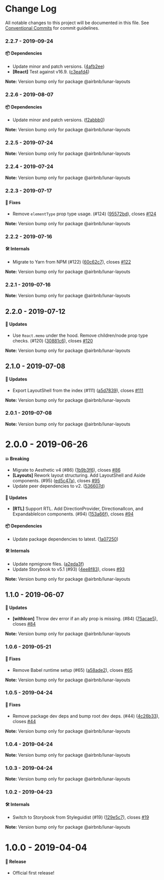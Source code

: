 # Change Log

All notable changes to this project will be documented in this file.
See [Conventional Commits](https://conventionalcommits.org) for commit guidelines.

### 2.2.7 - 2019-09-24

#### 📦 Dependencies

- Update minor and patch versions. ([4afb2ee](https://github.com/airbnb/lunar/tree/master/packages/layouts/commit/4afb2ee))
- **[React]** Test against v16.9. ([c3eafd4](https://github.com/airbnb/lunar/tree/master/packages/layouts/commit/c3eafd4))

**Note:** Version bump only for package @airbnb/lunar-layouts





### 2.2.6 - 2019-08-07

#### 📦 Dependencies

- Update minor and patch versions. ([f2abbb0](https://github.com/airbnb/lunar/tree/master/packages/layouts/commit/f2abbb0))

**Note:** Version bump only for package @airbnb/lunar-layouts





### 2.2.5 - 2019-07-24

**Note:** Version bump only for package @airbnb/lunar-layouts





### 2.2.4 - 2019-07-24

**Note:** Version bump only for package @airbnb/lunar-layouts





### 2.2.3 - 2019-07-17

#### 🐞 Fixes

- Remove `elementType` prop type usage. (#124) ([95572bd](https://github.com/airbnb/lunar/tree/master/packages/layouts/commit/95572bd)), closes [#124](https://github.com/airbnb/lunar/tree/master/packages/layouts/issues/124)

**Note:** Version bump only for package @airbnb/lunar-layouts





### 2.2.2 - 2019-07-16

#### 🛠 Internals

- Migrate to Yarn from NPM (#122) ([60c62c7](https://github.com/airbnb/lunar/tree/master/packages/layouts/commit/60c62c7)), closes [#122](https://github.com/airbnb/lunar/tree/master/packages/layouts/issues/122)

**Note:** Version bump only for package @airbnb/lunar-layouts





### 2.2.1 - 2019-07-16

**Note:** Version bump only for package @airbnb/lunar-layouts





## 2.2.0 - 2019-07-12

#### 🚀 Updates

- Use `React.memo` under the hood. Remove children/node prop type checks. (#120) ([30881c6](https://github.com/airbnb/lunar/tree/master/packages/layouts/commit/30881c6)), closes [#120](https://github.com/airbnb/lunar/tree/master/packages/layouts/issues/120)

**Note:** Version bump only for package @airbnb/lunar-layouts





## 2.1.0 - 2019-07-08

#### 🚀 Updates

- Export LayoutShell from the index (#111) ([a5d7839](https://github.com/airbnb/lunar/tree/master/packages/layouts/commit/a5d7839)), closes [#111](https://github.com/airbnb/lunar/tree/master/packages/layouts/issues/111)

**Note:** Version bump only for package @airbnb/lunar-layouts





### 2.0.1 - 2019-07-08

**Note:** Version bump only for package @airbnb/lunar-layouts





# 2.0.0 - 2019-06-26

#### 💥 Breaking

- Migrate to Aesthetic v4 (#86) ([1b9b3f6](https://github.com/airbnb/lunar/tree/master/packages/layouts/commit/1b9b3f6)), closes [#86](https://github.com/airbnb/lunar/tree/master/packages/layouts/issues/86)
- **[Layouts]** Rework layout structuring. Add LayoutShell and Aside components. (#95) ([ed5c47a](https://github.com/airbnb/lunar/tree/master/packages/layouts/commit/ed5c47a)), closes [#95](https://github.com/airbnb/lunar/tree/master/packages/layouts/issues/95)
- Update peer dependencies to v2. ([536607d](https://github.com/airbnb/lunar/tree/master/packages/layouts/commit/536607d))

#### 🚀 Updates

- **[RTL]** Support RTL. Add DirectionProvider, DirectionalIcon, and ExpandableIcon components. (#94) ([153a66f](https://github.com/airbnb/lunar/tree/master/packages/layouts/commit/153a66f)), closes [#94](https://github.com/airbnb/lunar/tree/master/packages/layouts/issues/94)

#### 📦 Dependencies

- Update package dependencies to latest. ([1a07250](https://github.com/airbnb/lunar/tree/master/packages/layouts/commit/1a07250))

#### 🛠 Internals

- Update npmignore files. ([a2eda3f](https://github.com/airbnb/lunar/tree/master/packages/layouts/commit/a2eda3f))
- Update Storybook to v5.1 (#93) ([4ee8f83](https://github.com/airbnb/lunar/tree/master/packages/layouts/commit/4ee8f83)), closes [#93](https://github.com/airbnb/lunar/tree/master/packages/layouts/issues/93)

**Note:** Version bump only for package @airbnb/lunar-layouts





## 1.1.0 - 2019-06-07

#### 🚀 Updates

- **[withIcon]** Throw dev error if an ally prop is missing. (#84) ([75acae5](https://github.com/airbnb/lunar/commit/75acae5)), closes [#84](https://github.com/airbnb/lunar/issues/84)

**Note:** Version bump only for package @airbnb/lunar-layouts





### 1.0.6 - 2019-05-21

#### 🐞 Fixes

- Remove Babel runtime setup (#65) ([a58ade2](https://github.com/airbnb/lunar/commit/a58ade2)), closes [#65](https://github.com/airbnb/lunar/issues/65)

**Note:** Version bump only for package @airbnb/lunar-layouts





### 1.0.5 - 2019-04-24

#### 🐞 Fixes

- Remove package dev deps and bump root dev deps. (#44) ([4c26b33](https://github.com/airbnb/lunar/commit/4c26b33)), closes [#44](https://github.com/airbnb/lunar/issues/44)

**Note:** Version bump only for package @airbnb/lunar-layouts





### 1.0.4 - 2019-04-24

**Note:** Version bump only for package @airbnb/lunar-layouts





### 1.0.3 - 2019-04-24

**Note:** Version bump only for package @airbnb/lunar-layouts





### 1.0.2 - 2019-04-23

#### 🛠 Internals

- Switch to Storybook from Styleguidist (#19) ([129e5c7](https://github.com/airbnb/lunar/commit/129e5c7)), closes [#19](https://github.com/airbnb/lunar/issues/19)

**Note:** Version bump only for package @airbnb/lunar-layouts





# 1.0.0 - 2019-04-04

#### 🎉 Release

- Official first release!
